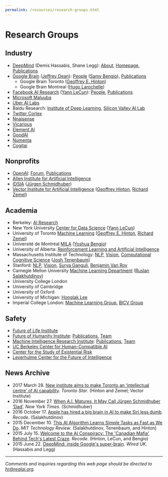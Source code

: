 ```yaml
---
permalink: /resources/research-groups.html
---
```

# Research Groups

## Industry

* [DeepMind](http://realai.org/labs/deepmind.html) (Demis Hassabis, Shane Legg): [About](https://deepmind.com/about/), [Homepage](https://deepmind.com/), [Publications](http://realai.org/labs/deepmind-publications.html)
* [Google Brain](https://research.google.com/teams/brain/) ([Jeffrey Dean](https://research.google.com/pubs/jeff.html)): [People](https://research.google.com/people/BrainTeam.html) ([Samy Bengio](https://research.google.com/pubs/bengio.html)), [Publications](http://realai.org/resources/google-brain-publications.html)
  * Google Brain Toronto ([Geoffrey E. Hinton](https://research.google.com/pubs/GeoffreyHinton.html))
  * Google Brain Montreal ([Hugo Larochelle](https://research.google.com/pubs/105144.html))
* [Facebook AI Research](https://research.fb.com/category/facebook-ai-research-fair/) ([Yann LeCun](http://yann.lecun.com/)): [People](https://research.fb.com/people/?letter=&cat=13), [Publications](http://realai.org/resources/fair-publications.html)
* [Microsoft Maluuba](http://www.maluuba.com/)
* [Uber AI Labs](https://www.uber.com/info/ailabs/)
* Baidu Research: [Institute of Deep Learning](http://research.baidu.com/institute-of-deep-learning/), [Silicon Valley AI Lab](http://research.baidu.com/silicon-valley-ai-lab/)
* [Twitter Cortex](https://cortex.twitter.com/)
* [Nnaisense](https://nnaisense.com/)
* [Vicarious](http://www.vicarious.com/)
* [Element AI](https://www.elementai.com/research)
* [GoodAI](https://www.goodai.com/)
* [Numenta](http://numenta.com/)
* [Cogitai](http://www.cogitai.com/)

## Nonprofits

* [OpenAI](https://openai.com/): [Forum](https://discuss.openai.com/), [Publications](http://realai.org/labs/openai-publications.html)
* [Allen Institute for Artificial Intelligence](http://allenai.org/)
* [IDSIA](http://www.idsia.ch/) ([Jürgen Schmidhuber](http://people.idsia.ch/~juergen/))
* [Vector Institute for Artificial Intelligence](http://vectorinstitute.ai/) ([Geoffrey Hinton](https://s3.ca-central-1.amazonaws.com/vectorinstitute.ai/resources/Hinton_Bio.pdf), [Richard Zemel](https://s3.ca-central-1.amazonaws.com/vectorinstitute.ai/resources/Zemel_Bio.pdf))

## Academia

* Berkeley: [AI Research](http://bair.berkeley.edu/)
* New York University [Center for Data Science](http://cds.nyu.edu/) ([Yann LeCun](http://yann.lecun.com/))
* University of Toronto [Machine Learning](http://learning.cs.toronto.edu/) ([Geoffrey E. Hinton](http://www.cs.toronto.edu/~hinton/), [Richard Zemel](http://www.cs.toronto.edu/~zemel/inquiry/home.php))
* Université de Montréal [MILA](https://mila.umontreal.ca/en/) ([Yoshua Bengio](http://www.iro.umontreal.ca/~bengioy/yoshua_en/index.html))
* University of Alberta: [Reinforcement Learning and Artificial Intelligence](http://spaces.facsci.ualberta.ca/rlai/)
* Massachusetts Institute of Technology: [NLP](http://nlp.csail.mit.edu/), [Vision](http://groups.csail.mit.edu/vision/welcome/), [Computational Cognitive Science](http://cocosci.mit.edu/) ([Josh Tenenbaum](http://web.mit.edu/cocosci/josh.html))
* Stanford: [NLP](http://nlp.stanford.edu/), [Vision](http://vision.stanford.edu/), [Surya Ganguli](https://ganguli-gang.stanford.edu/surya.html), [Benjamin Van Roy](https://web.stanford.edu/~bvr/)
* Carnegie Mellon University [Machine Learning Department](http://www.ml.cmu.edu/) ([Ruslan Salakhutdinov](http://www.cs.cmu.edu/~rsalakhu/))
* University College London
* University of Cambridge
* University of Oxford
* University of Michigan: [Honglak Lee](http://web.eecs.umich.edu/~honglak/)
* Imperial College London: [Machine Learning Group](http://wp.doc.ic.ac.uk/mlg/), [BICV Group](http://www.bicv.org/)

## Safety

* [Future of Life Institute](https://futureoflife.org/)
* [Future of Humanity Institute](https://www.fhi.ox.ac.uk/): [Publications](http://www.fhi.ox.ac.uk/publications/), [Team](https://www.fhi.ox.ac.uk/about/the-team/)
* [Machine Intelligence Research Institute](https://intelligence.org/): [Publications](https://intelligence.org/all-publications/), [Team](https://intelligence.org/team/)
* [UC Berkeley Center for Human-Compatible AI](http://humancompatible.ai/)
* [Center for the Study of Existential Risk](http://cser.org/)
* [Leverhulme Center for the Future of Intelligence](http://lcfi.ac.uk/)

## News Archive

* 2017 March 28. [New institute aims to make Toronto an ‘intellectual centre’ of AI capability](https://www.thestar.com/news/gta/2017/03/28/new-toronto-institute-aims-to-be-worldwide-supplier-of-artificial-intelligence-capability.html). *Toronto Star*. (Hinton and Zemel; Vector Institute)
* 2016 November 27. [When A.I. Matures, It May Call Jürgen Schmidhuber ‘Dad’](https://www.nytimes.com/2016/11/27/technology/artificial-intelligence-pioneer-jurgen-schmidhuber-overlooked.html). *New York Times*. (Schmidhuber)
* 2016 October 17. [Apple has hired a big brain in AI to make Siri less dumb](https://www.recode.net/2016/10/17/13305914/apple-hire-cmu-artificial-intelligence). *Recode*. (Salakhutdinov)
* 2015 December 10. [This AI Algorithm Learns Simple Tasks as Fast as We Do](https://www.technologyreview.com/s/544376/this-ai-algorithm-learns-simple-tasks-as-fast-as-we-do/). *MIT Technology Review*. (Salakhutdinov, Tenenbaum, and Hinton)
* 2015 July 15. [Welcome to the AI Conspiracy: The 'Canadian Mafia' Behind Tech's Latest Craze](https://www.recode.net/2015/7/15/11614684/ai-conspiracy-the-scientists-behind-deep-learning). *Recode*. (Hinton, LeCun, and Bengio)
* 2015 June 22. [DeepMind: inside Google's super-brain](http://www.wired.co.uk/article/deepmind). *Wired UK*. (Hassabis and Legg)

---

*Comments and inquiries regarding this web page should be directed to [hr@realai.org](mailto:hr@realai.org).*
